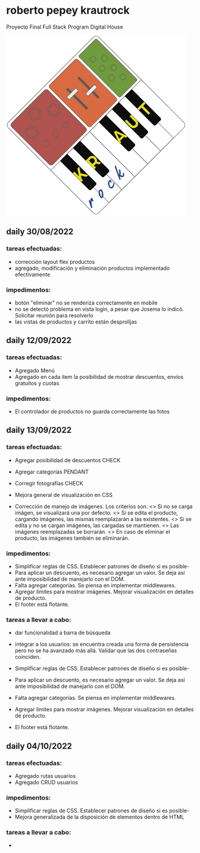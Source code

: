 # roberto pepey krautrock
Proyecto Final Full Stack Program Digital House

![Logo Krautrock](https://raw.githubusercontent.com/sebastian-pepey/roberto_pepey-krautrock/main/public/img/logo_krautrock_medium.jpg)

## daily 30/08/2022

### tareas efectuadas:

- corrección layout flex productos
- agregado, modificación y eliminación productos implementado efectívamente

### impedimentos:

- botón "eliminar" no se renderiza correctamente en mobile
- no se detectó problema en vista login, a pesar que Josema lo indicó. Solicitar reunión para resolverlo
- las vistas de productos y carrito están desprolijas

## daily 12/09/2022

### tareas efectuadas:

- Agregado Menú
- Agregado en cada ítem la posibilidad de mostrar descuentos, envíos gratuitos y cuotas

### impedimentos:

- El controlador de productos no guarda correctamente las fotos

## daily 13/09/2022

### tareas efectuadas:

- Agregar posibilidad de descuentos CHECK
- Agregar categorías PENDANT
- Corregir fotografías CHECK

- Mejora general de visualización en CSS
- Corrección de manejo de imágenes. Los criterios son:
    <> Si no se carga imágen, se visualizará una por defecto.
    <> Si se edita el producto, cargando imágenes, las mismas reemplazarán a las existentes.
    <> Si se edita y no se cargan imágenes, las cargadas se mantienen.
    <> Las imágenes reemplazadas se borrarán.
    <> En caso de eliminar el producto, las imágenes también se eliminarán.
 
### impedimentos:

- Simplificar reglas de CSS. Establecer patrones de diseño si es posible-
- Para aplicar un descuento, es necesario agregar un valor. Se deja así ante imposibilidad de manejarlo con el DOM.
- Falta agregar categorías. Se piensa en implementar middlewares.
- Agregar límites para mostrar imágenes. Mejorar visualización en detalles de producto.
- El footer está flotante.

### tareas a llevar a cabo:

- dar funcionalidad a barra de búsqueda
- integrar a los usuarios: se encuentra creada una forma de persistencia pero no se ha avanzado más allá. Validar que las dos contraseñas coinciden.

- Simplificar reglas de CSS. Establecer patrones de diseño si es posible-
- Para aplicar un descuento, es necesario agregar un valor. Se deja así ante imposibilidad de manejarlo con el DOM.
- Falta agregar categorías. Se piensa en implementar middlewares.
- Agregar límites para mostrar imágenes. Mejorar visualización en detalles de producto.
- El footer está flotante.

## daily 04/10/2022

### tareas efectuadas:

-  Agregado rutas usuarios
-  Agregado CRUD usuarios

### impedimentos:

- Simplificar reglas de CSS. Establecer patrones de diseño si es posible-
- Mejora generalizada de la disposición de elementos dentro de HTML

### tareas a llevar a cabo:

- 